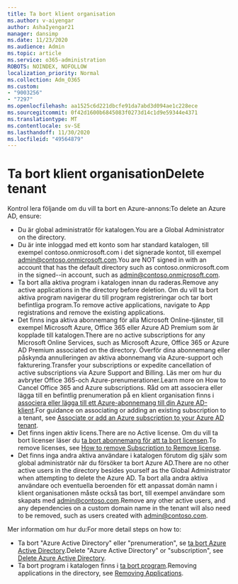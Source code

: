 ```yaml
---
title: Ta bort klient organisation
ms.author: v-aiyengar
author: AshaIyengar21
manager: dansimp
ms.date: 11/23/2020
ms.audience: Admin
ms.topic: article
ms.service: o365-administration
ROBOTS: NOINDEX, NOFOLLOW
localization_priority: Normal
ms.collection: Adm_O365
ms.custom:
- "9003256"
- "7297"
ms.openlocfilehash: aa1525c6d221dbcfe91da7abd3d094ae1c228ece
ms.sourcegitcommit: 0f42d1600b6845083f0273d14c1d9e59344e4371
ms.translationtype: MT
ms.contentlocale: sv-SE
ms.lasthandoff: 11/30/2020
ms.locfileid: "49564879"
---
```

# <a name="delete-tenant"></a><span data-ttu-id="e9190-102">Ta bort klient organisation</span><span class="sxs-lookup"><span data-stu-id="e9190-102">Delete tenant</span></span>

<span data-ttu-id="e9190-103">Kontrol lera följande om du vill ta bort en Azure-annons:</span><span class="sxs-lookup"><span data-stu-id="e9190-103">To delete an Azure AD, ensure:</span></span>
- <span data-ttu-id="e9190-104">Du är global administratör för katalogen.</span><span class="sxs-lookup"><span data-stu-id="e9190-104">You are a Global Administrator on the directory.</span></span>
- <span data-ttu-id="e9190-105">Du är inte inloggad med ett konto som har standard katalogen, till exempel contoso.onmicrosoft.com i det signerade kontot, till exempel admin@contoso.onmicrosoft.com.</span><span class="sxs-lookup"><span data-stu-id="e9190-105">You are NOT signed in with an account that has the default directory such as contoso.onmicrosoft.com in the signed--in account, such as admin@contoso.onmicrosoft.com.</span></span>
- <span data-ttu-id="e9190-106">Ta bort alla aktiva program i katalogen innan du raderas.</span><span class="sxs-lookup"><span data-stu-id="e9190-106">Remove any active applications in the directory before deletion.</span></span> <span data-ttu-id="e9190-107">Om du vill ta bort aktiva program navigerar du till program registreringar och tar bort befintliga program.</span><span class="sxs-lookup"><span data-stu-id="e9190-107">To remove active applications, navigate to App registrations and remove the existing applications.</span></span>
- <span data-ttu-id="e9190-108">Det finns inga aktiva abonnemang för alla Microsoft Online-tjänster, till exempel Microsoft Azure, Office 365 eller Azure AD Premium som är kopplade till katalogen.</span><span class="sxs-lookup"><span data-stu-id="e9190-108">There are no active subscriptions for any Microsoft Online Services, such as Microsoft Azure, Office 365 or Azure AD Premium associated on the directory.</span></span> <span data-ttu-id="e9190-109">Överför dina abonnemang eller påskynda annulleringen av aktiva abonnemang via Azure-support och fakturering.</span><span class="sxs-lookup"><span data-stu-id="e9190-109">Transfer your subscriptions or expedite cancellation of active subscriptions via Azure Support and Billing.</span></span> <span data-ttu-id="e9190-110">Läs mer om hur du avbryter Office 365-och Azure-prenumerationer.</span><span class="sxs-lookup"><span data-stu-id="e9190-110">Learn more on How to Cancel Office 365 and Azure subscriptions.</span></span> <span data-ttu-id="e9190-111">Råd om att associera eller lägga till en befintlig prenumeration på en klient organisation finns i [associera eller lägga till ett Azure-abonnemang till din Azure AD-klient](https://docs.microsoft.com/azure/active-directory/fundamentals/active-directory-how-subscriptions-associated-directory).</span><span class="sxs-lookup"><span data-stu-id="e9190-111">For guidance on associating or adding an existing subscription to a tenant, see [Associate or add an Azure subscription to your Azure AD tenant](https://docs.microsoft.com/azure/active-directory/fundamentals/active-directory-how-subscriptions-associated-directory).</span></span>
- <span data-ttu-id="e9190-112">Det finns ingen aktiv licens.</span><span class="sxs-lookup"><span data-stu-id="e9190-112">There are no Active license.</span></span> <span data-ttu-id="e9190-113">Om du vill ta bort licenser läser du [ta bort abonnemang för att ta bort licensen](https://docs.microsoft.com/azure/active-directory/enterprise-users/directory-delete-howto#delete-a-subscription).</span><span class="sxs-lookup"><span data-stu-id="e9190-113">To remove licenses, see [How to remove Subscription to Remove license](https://docs.microsoft.com/azure/active-directory/enterprise-users/directory-delete-howto#delete-a-subscription).</span></span>
- <span data-ttu-id="e9190-114">Det finns inga andra aktiva användare i katalogen förutom dig själv som global administratör när du försöker ta bort Azure AD.</span><span class="sxs-lookup"><span data-stu-id="e9190-114">There are no other active users in the directory besides yourself as the Global Administrator when attempting to delete the Azure AD.</span></span> <span data-ttu-id="e9190-115">Ta bort alla andra aktiva användare och eventuella beroenden för ett anpassat domän namn i klient organisationen måste också tas bort, till exempel användare som skapats med admin@contoso.com.</span><span class="sxs-lookup"><span data-stu-id="e9190-115">Remove any other active users, and any dependencies on a custom domain name in the tenant will also need to be removed, such as users created with admin@contoso.com.</span></span>

<span data-ttu-id="e9190-116">Mer information om hur du:</span><span class="sxs-lookup"><span data-stu-id="e9190-116">For more detail steps on how to:</span></span>
- <span data-ttu-id="e9190-117">Ta bort "Azure Active Directory" eller "prenumeration", se [ta bort Azure Active Directory](https://docs.microsoft.com/azure/active-directory/users-groups-roles/directory-delete-howto).</span><span class="sxs-lookup"><span data-stu-id="e9190-117">Delete "Azure Active Directory" or "subscription",  see [Delete Azure Active Directory](https://docs.microsoft.com/azure/active-directory/users-groups-roles/directory-delete-howto).</span></span>
- <span data-ttu-id="e9190-118">Ta bort program i katalogen finns i [ta bort program](https://docs.microsoft.com/azure/active-directory/develop/quickstart-remove-app).</span><span class="sxs-lookup"><span data-stu-id="e9190-118">Removing applications in the directory, see [Removing Applications](https://docs.microsoft.com/azure/active-directory/develop/quickstart-remove-app).</span></span> 
